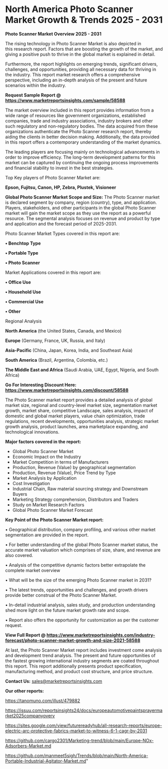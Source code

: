 # North America Photo Scanner Market Growth & Trends 2025 - 2031

<Strong> Photo Scanner Market Overview 2025 - 2031</strong>

The rising technology in Photo Scanner Market is also depicted in this research report. Factors that are boosting the growth of the market, and giving a positive push to thrive in the global market is explained in detail.

Furthermore, the report highlights on emerging trends, significant drivers, challenges, and opportunities, providing all necessary data for thriving in the industry. This report market research offers a comprehensive perspective, including an in-depth analysis of the present and future scenarios within the industry.

<strong>Request Sample Report @ <a href=https://www.marketreportsinsights.com/sample/58588>https://www.marketreportsinsights.com/sample/58588</a></strong>

The market overview included in this report provides information from a wide range of resources like government organizations, established companies, trade and industry associations, industry brokers and other such regulatory and non-regulatory bodies. The data acquired from these organizations authenticate the Photo Scanner research report, thereby aiding the clients in better decision making. Additionally, the data provided in this report offers a contemporary understanding of the market dynamics.

The leading players are focusing mainly on technological advancements in order to improve efficiency. The long-term development patterns for this market can be captured by continuing the ongoing process improvements and financial stability to invest in the best strategies.

Top Key players of Photo Scanner Market are:

<strong>Epson, Fujitsu, Canon, HP, Zebra, Plustek, Visioneer</strong>

<strong><b>Global Photo Scanner Market Scope and Size:</b></strong>
The Photo Scanner market is declared segment by company, region (country), type, and application. Players, stakeholders, and other participants in the global Photo Scanner market will gain the market scope as they use the report as a powerful resource. The segmental analysis focuses on revenue and product by type and application and the forecast period of 2025-2031.

Photo Scanner Market Types covered in this report are:

<strong>• Benchtop Type

• Portable Type

• Photo Scanner</strong>

Market Applications covered in this report are:

<strong>• Office Use

• Household Use

• Commercial Use

• Other</strong> 

Regional Analysis

<strong>North America</strong> (the United States, Canada, and Mexico)

<strong>Europe</strong> (Germany, France, UK, Russia, and Italy)

<strong>Asia-Pacific</strong> (China, Japan, Korea, India, and Southeast Asia)

<strong>South America</strong> (Brazil, Argentina, Colombia, etc.)

<strong>The Middle East and Africa</strong> (Saudi Arabia, UAE, Egypt, Nigeria, and South Africa)

<strong>Go For Interesting Discount Here: <a href=https://www.marketreportsinsights.com/discount/58588>https://www.marketreportsinsights.com/discount/58588</a></strong>

The Photo Scanner market report provides a detailed analysis of global market size, regional and country-level market size, segmentation market growth, market share, competitive Landscape, sales analysis, impact of domestic and global market players, value chain optimization, trade regulations, recent developments, opportunities analysis, strategic market growth analysis, product launches, area marketplace expanding, and technological innovations.

<strong><b>Major factors covered in the report:</b></strong>
<ul>
  <li>Global Photo Scanner Market </li>
  <li>Economic Impact on the Industry</li>
  <li>Market Competition in terms of Manufacturers</li>
  <li>Production, Revenue (Value) by geographical segmentation</li>
  <li>Production, Revenue (Value), Price Trend by Type</li>
  <li>Market Analysis by Application</li>
  <li>Cost Investigation</li>
  <li>Industrial Chain, Raw material sourcing strategy and Downstream Buyers</li>
  <li>Marketing Strategy comprehension, Distributors and Traders</li>
  <li>Study on Market Research Factors</li>
  <li>Global Photo Scanner Market Forecast</li>
</ul>

<strong><b>Key Point of the Photo Scanner Market report:</b></strong>

• Geographical distribution, company profiling, and various other market segmentation are provided in the report.

• For better understanding of the global Photo Scanner market status, the accurate market valuation which comprises of size, share, and revenue are also covered.

• Analysis of the competitive dynamic factors better extrapolate the complete market overview

• What will be the size of the emerging Photo Scanner market in 2031?

• The latest trends, opportunities and challenges, and growth drivers provide better construal of the Photo Scanner Market.

• In-detail industrial analysis, sales study, and production understanding shed more light on the future market growth rate and scope.

• Report also offers the opportunity for customization as per the customer request.

<strong><b>View Full Report @ <a href=https://www.marketreportsinsights.com/industry-forecast/photo-scanner-market-growth-and-size-2021-58588>https://www.marketreportsinsights.com/industry-forecast/photo-scanner-market-growth-and-size-2021-58588</a></b></strong>


At last, the Photo Scanner Market report includes investment come analysis and development trend analysis. The present and future opportunities of the fastest growing international industry segments are coated throughout this report. This report additionally presents product specification, manufacturing method, and product cost structure, and price structure.

<strong>Contact Us:</strong>
sales@marketreportsinsights.com

<strong>Our other reports:</strong>

<a href=https://tanomuno.com/illust/479882>https://tanomuno.com/illust/479882</a>

<a href=https://issuu.com/reportsinsights24/docs/europeautomotivepaintsprayermarket2025companyoverv>https://issuu.com/reportsinsights24/docs/europeautomotivepaintsprayermarket2025companyoverv</a>

<a href=https://sites.google.com/view/futurereadyhub/all-research-reports/europe-electric-arc-protective-fabrics-market-to-witness-6-1-cagr-by-2031>https://sites.google.com/view/futurereadyhub/all-research-reports/europe-electric-arc-protective-fabrics-market-to-witness-6-1-cagr-by-2031</a>

<a href=https://github.com/cargo2301/Marketing-trend/blob/main/Europe-NOx-Adsorbers-Market.md>https://github.com/cargo2301/Marketing-trend/blob/main/Europe-NOx-Adsorbers-Market.md</a>

<a href=https://github.com/manmeet5sigh/Trends/blob/main/North-America-Portable-Industrial-Agitator-Market.md>https://github.com/manmeet5sigh/Trends/blob/main/North-America-Portable-Industrial-Agitator-Market.md</a>"
